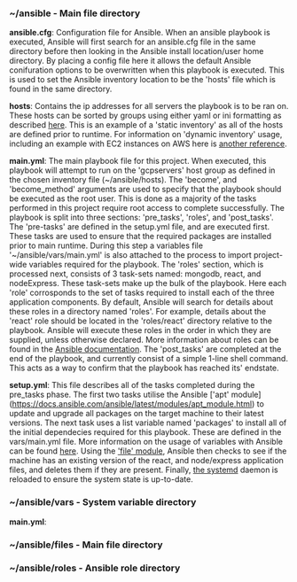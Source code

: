 ### ~/ansible - Main file directory

**ansible.cfg**: Configuration file for Ansible. When an ansible playbook is executed, Ansible will first search for an ansible.cfg file in the same directory before then looking in the Ansible install location/user home directory. By placing a config file here it allows the default Ansible conifuration options to be overwritten when this playbook is executed. This is used to set the Ansible inventory location to be the 'hosts' file which is found in the same directory.

**hosts**: Contains the ip addresses for all servers the playbook is to be ran on. These hosts can be sorted by groups using either yaml or ini formatting as described [here](https://docs.ansible.com/ansible/latest/user_guide/intro_inventory.html). This is an example of a 'static inventory' as all of the hosts are defined prior to runtime. For information on 'dynamic inventory' usage, including an example with EC2 instances on AWS here is [another reference](https://docs.ansible.com/ansible/latest/user_guide/intro_dynamic_inventory.html#inventory-script-example-aws-ec2).

**main.yml**: The main playbook file for this project. When executed, this playbook will attempt to run on the 'gcpservers' host group as defined in the chosen inventory file (\~/ansible/hosts). The 'become', and 'become_method' arguments are used to specify that the playbook should be executed as the root user. This is done as a majority of the tasks performed in this project require root access to complete successfully. The playbook is split into three sections: 'pre_tasks', 'roles', and 'post_tasks'. The 'pre-tasks' are defined in the setup.yml file, and are executed first. These tasks are used to ensure that the required packages are installed prior to main runtime. During this step a variables file '~/ansible/vars/main.yml' is also attached to the process to import project-wide variables required for the playbook. The 'roles' section, which is processed next, consists of 3 task-sets named: mongodb, react, and nodeExpress. These task-sets make up the bulk of the playbook. Here each 'role' corrosponds to the set of tasks required to install each of the three application components. By default, Ansible will search for details about these roles in a directory named 'roles'. For example, details about the 'react' role should be located in the 'roles/react' directory relative to the playbook. Ansible will execute these roles in the order in which they are supplied, unless otherwise declared. More information about roles can be found in the [Ansible documentation](https://docs.ansible.com/ansible/latest/user_guide/playbooks_reuse_roles.html). 
The 'post_tasks' are completed at the end of the playbook, and currently consist of a simple 1-line shell command. This acts as a way to confirm that the playbook has reached its' endstate.


**setup.yml**: This file describes all of the tasks completed during the pre_tasks phase. The first two tasks utilise the Ansible ['apt' module] (https://docs.ansible.com/ansible/latest/modules/apt_module.html) to update and upgrade all packages on the target machine to their latest versions. The next task uses a list variable named 'packages' to install all of the initial dependecies required for this playbook. These are defined in the vars/main.yml file. More information on the usage of variables with Ansible can be found [here](https://docs.ansible.com/ansible/latest/user_guide/playbooks_variables.html). Using the ['file' module](https://docs.ansible.com/ansible/latest/modules/file_module.html), Ansible then checks to see if the machine has an existing version of the react, and node/express application files, and deletes them if they are present. Finally, [the systemd](https://docs.ansible.com/ansible/latest/modules/systemd_module.html) daemon is reloaded to ensure the system state is up-to-date. 

### ~/ansible/vars - System variable directory

**main.yml**:


### ~/ansible/files - Main file directory


### ~/ansible/roles - Ansible role directory

